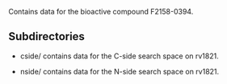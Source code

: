 Contains data for the bioactive compound F2158-0394.

## Subdirectories

- cside/ contains data for the C-side search space on rv1821.

- nside/ contains data for the N-side search space on rv1821.

